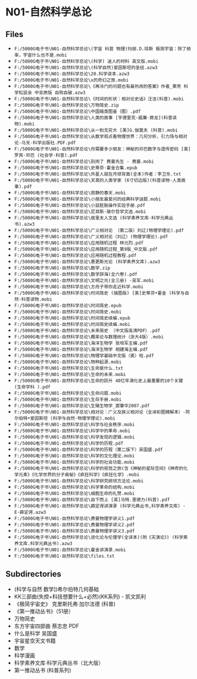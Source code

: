 # N01-自然科学总论

## Files

- `F:/5000G电子书\N01-自然科学总论\(宇宙 科普 物理)玛丽.D.琼斯 极简宇宙：除了频率，宇宙什么也不是.mobi`
- `F:/5000G电子书\N01-自然科学总论\(科学) 迷人的材料 英文版.mobi`
- `F:/5000G电子书\N01-自然科学总论\(科学自然)爱因斯坦的圣经.azw3`
- `F:/5000G电子书\N01-自然科学总论\20.科学读本.azw3`
- `F:/5000G电子书\N01-自然科学总论\x的奇幻之旅.mobi`
- `F:/5000G电子书\N01-自然科学总论\《再冷门的问题也有最热闹的答案》作者_果壳 科学松鼠会 中亚原版 自购自破.azw3`
- `F:/5000G电子书\N01-自然科学总论\《时间的形状：相对论史话》汪洁(科普).mobi`
- `F:/5000G电子书\N01-自然科学总论\万物简史.zip`
- `F:/5000G电子书\N01-自然科学总论\中国蛾类图鉴（图）.pdf`
- `F:/5000G电子书\N01-自然科学总论\人类的故事 [亨德里克·威廉·房龙](科普读物).mobi`
- `F:/5000G电子书\N01-自然科学总论\从一到无穷大 [美]G.伽莫夫 (科普).mobi`
- `F:/5000G电子书\N01-自然科学总论\从数学观点看物理世界：几何分析、引力场与相对论-马天-科学出版社.PDF.pdf`
- `F:/5000G电子书\N01-自然科学总论\你需要多少朋友：神秘的邓巴数字与遗传密码 [美] 罗宾·邓巴 (社会学·科普).pdf`
- `F:/5000G电子书\N01-自然科学总论\别闹了 费曼先生 - 费曼.mobi`
- `F:/5000G电子书\N01-自然科学总论\史蒂芬·霍金合集.epub`
- `F:/5000G电子书\N01-自然科学总论\外星人就在月球背面(全本)作者：李卫东.txt`
- `F:/5000G电子书\N01-自然科学总论\天真的人类学家 (6寸切边版)(科普读物·人类故事).pdf`
- `F:/5000G电子书\N01-自然科学总论\寂静的春天.mobi`
- `F:/5000G电子书\N01-自然科学总论\小朋友最爱问的经典科学谜题.mobi`
- `F:/5000G电子书\N01-自然科学总论\小鼠胚胎操作实验手册.pdf`
- `F:/5000G电子书\N01-自然科学总论\尼耳斯·玻尔哲学文选.mobi`
- `F:/5000G电子书\N01-自然科学总论\居里夫人文选 (科学素养文库·科学元典丛书).azw3`
- `F:/5000G电子书\N01-自然科学总论\广义相对论 （第二版）刘辽(物理学理论).pdf`
- `F:/5000G电子书\N01-自然科学总论\广义相对论（刘辽）(物理学理论).pdf`
- `F:/5000G电子书\N01-自然科学总论\应用随机过程 林元烈.pdf`
- `F:/5000G电子书\N01-自然科学总论\应用随机过程_第9版_中文版.pdf`
- `F:/5000G电子书\N01-自然科学总论\应用随机过程教程.pdf`
- `F:/5000G电子书\N01-自然科学总论\惠更斯光论 (科学素养文库).azw3`
- `F:/5000G电子书\N01-自然科学总论\数学.zip`
- `F:/5000G电子书\N01-自然科学总论\数学辞海(全六卷).pdf`
- `F:/5000G电子书\N01-自然科学总论\文明之光(全三册) -吴军.mobi`
- `F:/5000G电子书\N01-自然科学总论\方舟子带你走近科学.mobi`
- `F:/5000G电子书\N01-自然科学总论\时间简史 (插图版) [美]史蒂芬•霍金 (科学与自然·科普读物.mobi`
- `F:/5000G电子书\N01-自然科学总论\时间简史.epub`
- `F:/5000G电子书\N01-自然科学总论\时间简史.mobi`
- `F:/5000G电子书\N01-自然科学总论\时间简史续编.epub`
- `F:/5000G电子书\N01-自然科学总论\时间简史续编.mobi`
- `F:/5000G电子书\N01-自然科学总论\未来简史 （中文版高清PDF）.pdf`
- `F:/5000G电子书\N01-自然科学总论\概率论与数理统计（浙大4版）.mobi`
- `F:/5000G电子书\N01-自然科学总论\海洋生物学 张培军主编.pdf`
- `F:/5000G电子书\N01-自然科学总论\海洋生物学 相建海主编.pdf`
- `F:/5000G电子书\N01-自然科学总论\物理学基础中文版（美）哈.pdf`
- `F:/5000G电子书\N01-自然科学总论\物种起源.mobi`
- `F:/5000G电子书\N01-自然科学总论\生命是什么.txt`
- `F:/5000G电子书\N01-自然科学总论\生命的未来.mobi`
- `F:/5000G电子书\N01-自然科学总论\生命的跃升 40亿年演化史上最重要的10个关键 (生命学科 ).pdf`
- `F:/5000G电子书\N01-自然科学总论\生命问题.mobi`
- `F:/5000G电子书\N01-自然科学总论\生存手册.mobi`
- `F:/5000G电子书\N01-自然科学总论\生殖生物学_窦肇华2007.pdf`
- `F:/5000G电子书\N01-自然科学总论\相对论：广义及狭义相对论（全译彩图精解本）-阿尔伯特•爱因斯坦 (科学与自然·物理学理论).mobi`
- `F:/5000G电子书\N01-自然科学总论\科学与社会秩序.mobi`
- `F:/5000G电子书\N01-自然科学总论\科学中的革命.mobi`
- `F:/5000G电子书\N01-自然科学总论\科学发现的逻辑.mobi`
- `F:/5000G电子书\N01-自然科学总论\科学的历程.pdf`
- `F:/5000G电子书\N01-自然科学总论\科学的历程（第二版下）吴国盛.pdf`
- `F:/5000G电子书\N01-自然科学总论\科学的文化理论.mobi`
- `F:/5000G电子书\N01-自然科学总论\科学的社会功能.mobi`
- `F:/5000G电子书\N01-自然科学总论\科学的视觉之旅(含《神秘的星际空间》《神奇的化学元素》《化学世界的分子奥秘》《疯狂科学》《疯狂化学》.mobi`
- `F:/5000G电子书\N01-自然科学总论\科学研究纲领方法论.mobi`
- `F:/5000G电子书\N01-自然科学总论\科学革命的结构.mobi`
- `F:/5000G电子书\N01-自然科学总论\细胞生命的礼赞.mobi`
- `F:/5000G电子书\N01-自然科学总论\自下而上 [英]马特.里德力(科普).pdf`
- `F:/5000G电子书\N01-自然科学总论\薛定谔讲演录 (科学元典丛书,科学素养文库) - E·薛定谔.azw3`
- `F:/5000G电子书\N01-自然科学总论\费曼物理学讲义1.pdf`
- `F:/5000G电子书\N01-自然科学总论\费曼物理学讲义2.pdf`
- `F:/5000G电子书\N01-自然科学总论\费曼物理学讲义3.pdf`
- `F:/5000G电子书\N01-自然科学总论\进化论与伦理学(全译本)(附《天演论》) (科学素养文库.科学元典丛书).azw3`
- `F:/5000G电子书\N01-自然科学总论\霍金讲演录.mobi`
- `F:/5000G电子书\N01-自然科学总论\files.txt`

## Subdirectories

- (科学与自然 数学])希尔伯特几何基础
- KK三部曲(失控+科技想要什么+必然)(KK系列) - 凯文凯利
- 《极简宇宙史》 克里斯托弗·加尔法德 (科普)
- 《第一推动丛书》（51册）
- 万物简史
- 东方宇宙四部曲 蔡志忠 PDF
- 什么是科学 吴国盛
- 宇宙星空天文书籍
- 数学
- 科学漫画
- 科学素养文库·科学元典丛书（北大版）
- 第一推动丛书 (科普系列)
